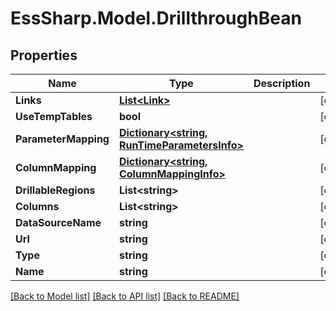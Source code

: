 # EssSharp.Model.DrillthroughBean

## Properties

Name | Type | Description | Notes
------------ | ------------- | ------------- | -------------
**Links** | [**List&lt;Link&gt;**](Link.md) |  | [optional] 
**UseTempTables** | **bool** |  | [optional] 
**ParameterMapping** | [**Dictionary&lt;string, RunTimeParametersInfo&gt;**](RunTimeParametersInfo.md) |  | [optional] 
**ColumnMapping** | [**Dictionary&lt;string, ColumnMappingInfo&gt;**](ColumnMappingInfo.md) |  | [optional] 
**DrillableRegions** | **List&lt;string&gt;** |  | [optional] 
**Columns** | **List&lt;string&gt;** |  | [optional] 
**DataSourceName** | **string** |  | [optional] 
**Url** | **string** |  | [optional] 
**Type** | **string** |  | [optional] 
**Name** | **string** |  | [optional] 

[[Back to Model list]](../README.md#documentation-for-models) [[Back to API list]](../README.md#documentation-for-api-endpoints) [[Back to README]](../README.md)

